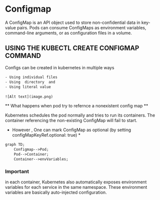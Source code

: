 # Configmap
A ConfigMap is an API object used to store non-confidential data in key-value pairs. Pods can consume ConfigMaps as environment variables, command-line arguments, or as configuration files in a volume.

## USING THE KUBECTL CREATE CONFIGMAP COMMAND
Configs can be created in kubernetes in multiple ways
    
    - Using individual files
    - Using  directory  and 
    - Using literal value

    ![Alt text](image.png)

** What  happens when pod try to refernce a nonexistent config map **

Kubernetes schedules the pod normally and tries to run its containers.
The container referencing the non-existing ConfigMap will fail to start.

* However , One can mark ConfigMap as optional (by setting configMapKeyRef.optional: true) *

```mermaid
graph TD;
    Configmap-->Pod;
    Pod-->Container;
    Container-->envVariables;
```




###  Important
 in each container, Kubernetes also automatically
exposes environment variables for each service in the same namespace. These
environment variables are basically auto-injected configuration.